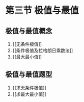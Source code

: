 # 第三节 极值与最值
## 极值与最值概念
1. [[无条件极值]]
2. [[条件极值及拉格朗日乘数法]]
3. [[最大最小值]]

## 极值与最值题型
1. [[求无条件极值]]
2. [[求最大最小值]]
